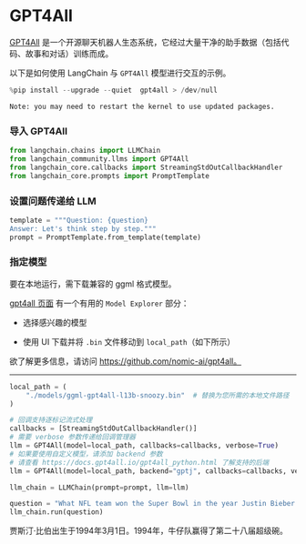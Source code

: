 # GPT4All

[GPT4All](https://github.com/nomic-ai/gpt4all) 是一个开源聊天机器人生态系统，它经过大量干净的助手数据（包括代码、故事和对话）训练而成。

以下是如何使用 LangChain 与 `GPT4All` 模型进行交互的示例。

```python
%pip install --upgrade --quiet  gpt4all > /dev/null
```

```output
Note: you may need to restart the kernel to use updated packages.
```

### 导入 GPT4All

```python
from langchain.chains import LLMChain
from langchain_community.llms import GPT4All
from langchain_core.callbacks import StreamingStdOutCallbackHandler
from langchain_core.prompts import PromptTemplate
```

### 设置问题传递给 LLM

```python
template = """Question: {question}
Answer: Let's think step by step."""
prompt = PromptTemplate.from_template(template)
```

### 指定模型

要在本地运行，需下载兼容的 ggml 格式模型。

[gpt4all 页面](https://gpt4all.io/index.html) 有一个有用的 `Model Explorer` 部分：

* 选择感兴趣的模型

* 使用 UI 下载并将 `.bin` 文件移动到 `local_path`（如下所示）

欲了解更多信息，请访问 https://github.com/nomic-ai/gpt4all。

---

```python
local_path = (
    "./models/ggml-gpt4all-l13b-snoozy.bin"  # 替换为您所需的本地文件路径
)
```

```python
# 回调支持逐标记流式处理
callbacks = [StreamingStdOutCallbackHandler()]
# 需要 verbose 参数传递给回调管理器
llm = GPT4All(model=local_path, callbacks=callbacks, verbose=True)
# 如果要使用自定义模型，请添加 backend 参数
# 请查看 https://docs.gpt4all.io/gpt4all_python.html 了解支持的后端
llm = GPT4All(model=local_path, backend="gptj", callbacks=callbacks, verbose=True)
```

```python
llm_chain = LLMChain(prompt=prompt, llm=llm)
```

```python
question = "What NFL team won the Super Bowl in the year Justin Bieber was born?"
llm_chain.run(question)
```

贾斯汀·比伯出生于1994年3月1日。1994年，牛仔队赢得了第二十八届超级碗。